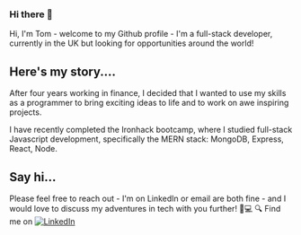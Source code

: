### Hi there 👋

Hi, I'm Tom - welcome to my Github profile - I'm a full-stack developer, currently in the UK but looking for opportunities around the world!


## Here's my story....

After four years working in finance, I decided that I wanted to use my skills as a programmer to bring exciting ideas to life and to work on awe inspiring projects.

I have recently completed the Ironhack bootcamp, where I studied full-stack Javascript development, specifically the MERN stack: MongoDB, Express, React, Node.

## Say hi...

Please feel free to reach out - I'm on LinkedIn or email are both fine - and I would love to discuss my adventures in tech with you further! 🙂💻
🔍 Find me on [![LinkedIn](https://img.shields.io/badge/linkedin-%230077B5.svg?style=for-the-badge&logo=linkedin&logoColor=white)](https://www.linkedin.com/in/tom-adams100/)

<!--
**tomadams100/tomadams100** is a ✨ _special_ ✨ repository because its `README.md` (this file) appears on your GitHub profile.

Here are some ideas to get you started:

- 🔭 I’m currently working on ...
- 🌱 I’m currently learning ...
- 👯 I’m looking to collaborate on ...
- 🤔 I’m looking for help with ...
- 💬 Ask me about ...
- 📫 How to reach me: ...
- 😄 Pronouns: ...
- ⚡ Fun fact: ...
-->
